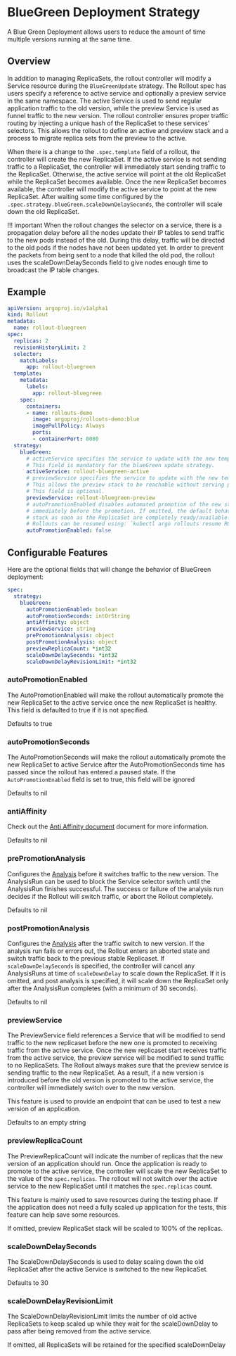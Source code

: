 # BlueGreen Deployment Strategy
A Blue Green Deployment allows users to reduce the amount of time multiple versions running at the same time.

## Overview

In addition to managing ReplicaSets, the rollout controller will modify a Service resource during the `BlueGreenUpdate` strategy.  The Rollout spec has users specify a reference to active service and optionally a preview service in the same namespace. The active Service is used to send regular application traffic to the old version, while the preview Service is used as funnel traffic to the new version. The rollout controller ensures proper traffic routing by injecting a unique hash of the ReplicaSet to these services' selectors.  This allows the rollout to define an active and preview stack and a process to migrate replica sets from the preview to the active. 

When there is a change to the `.spec.template` field of a rollout, the controller will create the new ReplicaSet.  If the active service is not sending traffic to a ReplicaSet, the controller will immediately start sending traffic to the ReplicaSet. Otherwise, the active service will point at the old ReplicaSet while the ReplicaSet becomes available. Once the new ReplicaSet becomes available, the controller will modify the active service to point at the new ReplicaSet. After waiting some time configured by the `.spec.strategy.blueGreen.scaleDownDelaySeconds`, the controller will scale down the old ReplicaSet.

!!! important
    When the rollout changes the selector on a service, there is a propagation delay before all the nodes update their IP tables to send traffic to the new pods instead of the old. During this delay, traffic will be directed to the old pods if the nodes have not been updated yet. In order to prevent the packets from being sent to a node that killed the old pod, the rollout uses the scaleDownDelaySeconds field to give nodes enough time to broadcast the IP table changes.

## Example

```yaml
apiVersion: argoproj.io/v1alpha1
kind: Rollout
metadata:
  name: rollout-bluegreen
spec:
  replicas: 2
  revisionHistoryLimit: 2
  selector:
    matchLabels:
      app: rollout-bluegreen
  template:
    metadata:
      labels:
        app: rollout-bluegreen
    spec:
      containers:
      - name: rollouts-demo
        image: argoproj/rollouts-demo:blue
        imagePullPolicy: Always
        ports:
        - containerPort: 8080
  strategy:
    blueGreen: 
      # activeService specifies the service to update with the new template hash at time of promotion.
      # This field is mandatory for the blueGreen update strategy.
      activeService: rollout-bluegreen-active
      # previewService specifies the service to update with the new template hash before promotion.
      # This allows the preview stack to be reachable without serving production traffic.
      # This field is optional.
      previewService: rollout-bluegreen-preview
      # autoPromotionEnabled disables automated promotion of the new stack by pausing the rollout
      # immediately before the promotion. If omitted, the default behavior is to promote the new
      # stack as soon as the ReplicaSet are completely ready/available.
      # Rollouts can be resumed using: `kubectl argo rollouts resume ROLLOUT`
      autoPromotionEnabled: false
```

## Configurable Features
Here are the optional fields that will change the behavior of BlueGreen deployment:
```yaml
spec:
  strategy:
    blueGreen:
      autoPromotionEnabled: boolean
      autoPromotionSeconds: intOrString
      antiAffinity: object
      previewService: string
      prePromotionAnalysis: object
      postPromotionAnalysis: object
      previewReplicaCount: *int32
      scaleDownDelaySeconds: *int32
      scaleDownDelayRevisionLimit: *int32
```

### autoPromotionEnabled
The AutoPromotionEnabled will make the rollout automatically promote the new ReplicaSet to the active service once the new ReplicaSet is healthy. This field is defaulted to true if it is not specified.

Defaults to true

### autoPromotionSeconds
The AutoPromotionSeconds will make the rollout automatically promote the new ReplicaSet to active Service after the AutoPromotionSeconds time has passed since the rollout has entered a paused state. If the `AutoPromotionEnabled` field is set to true, this field will be ignored

Defaults to nil

### antiAffinity
Check out the [Anti Affinity document](anti-affinity/anti-affinity.md) document for more information.

Defaults to nil

### prePromotionAnalysis
Configures the [Analysis](analysis.md#bluegreen-pre-promotion-analysis) before it switches traffic to the new version. The
AnalysisRun can be used to block the Service selector switch until the AnalysisRun finishes successful. The success or
failure of the analysis run decides if the Rollout will switch traffic, or abort the Rollout completely.

Defaults to nil

### postPromotionAnalysis
Configures the [Analysis](analysis.md#bluegreen-pre-promotion-analysis) after the traffic switch to new version. If the analysis
run fails or errors out, the Rollout enters an aborted state and switch traffic back to the previous stable Replicaset.
If `scaleDownDelaySeconds` is specified, the controller will cancel any AnalysisRuns at time of `scaleDownDelay` to 
scale down the ReplicaSet. If it is omitted, and post analysis is specified, it will scale down the ReplicaSet only 
after the AnalysisRun completes (with a minimum of 30 seconds).

Defaults to nil

### previewService
The PreviewService field references a Service that will be modified to send traffic to the new replicaset before the new one is promoted to receiving traffic from the active service. Once the new replicaset start receives traffic from the active service, the preview service will be modified to send traffic to no ReplicaSets. The Rollout always makes sure that the preview service is sending traffic to the new ReplicaSet.  As a result, if a new version is introduced before the old version is promoted to the active service, the controller will immediately switch over to the new version.

This feature is used to provide an endpoint that can be used to test a new version of an application.

Defaults to an empty string

### previewReplicaCount
The PreviewReplicaCount will indicate the number of replicas that the new version of an application should run.  Once the application is ready to promote to the active service, the controller will scale the new ReplicaSet to the value of the `spec.replicas`. The rollout will not switch over the active service to the new ReplicaSet until it matches the `spec.replicas` count.

This feature is mainly used to save resources during the testing phase. If the application does not need a fully scaled up application for the tests, this feature can help save some resources.

If omitted, preview ReplicaSet stack will be scaled to 100% of the replicas.
### scaleDownDelaySeconds
The ScaleDownDelaySeconds is used to delay scaling down the old ReplicaSet after the active Service is switched to the new ReplicaSet.

Defaults to 30

### scaleDownDelayRevisionLimit
The ScaleDownDelayRevisionLimit limits the number of old active ReplicaSets to keep scaled up while they wait for the scaleDownDelay to pass after being removed from the active service. 

If omitted, all ReplicaSets will be retained for the specified scaleDownDelay